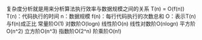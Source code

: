 复杂度分析就是用来分析算法执行效率与数据规模之间的关系
T(n) = O(f(n))
T(n)：代码执行的时间
n：数据规模
f(n)：每行代码执行的次数总和
O：表示T(n)与f(n)成正比
常量阶O(1)
对数阶O(logn)
线性阶O(n)
线性对数阶O(nlogn)
平方阶O(n^2)
立方阶O(n^3)
指数阶O(2^n)
阶乘阶O(n!)
